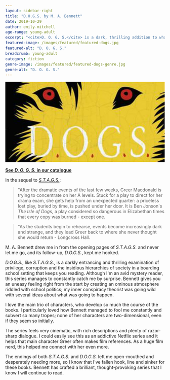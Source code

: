 ```yaml
---
layout: sidebar-right
title: "D.O.G.S. by M. A. Bennett"
date: 2019-10-29
author: emily-mitchell
age-range: young-adult
excerpt: "<cite>D. O. G. S.</cite> is a dark, thrilling addition to what is becoming a brilliant and addictive mystery series."
featured-image: /images/featured/featured-dogs.jpg
featured-alt: "D. O. G. S."
breadcrumb: young-adult
category: fiction
genre-image: /images/featured/featured-dogs-genre.jpg
genre-alt: "D. O. G. S."
---
```


![D. O. G. S.](/images/featured/featured-dogs.jpg)

**[See <cite>D. O. G. S.</cite> in our catalogue](https://suffolk.spydus.co.uk/cgi-bin/spydus.exe/ENQ/OPAC/BIBENQ?BRN=2596276)**

In the sequel to [<cite>S.T.A.G.S.</cite>](https://suffolk.spydus.co.uk/cgi-bin/spydus.exe/ENQ/OPAC/BIBENQ?BRN=2185698):

> "After the dramatic events of the last few weeks, Greer Macdonald is trying to concentrate on her A levels. Stuck for a play to direct for her drama exam, she gets help from an unexpected quarter: a priceless lost play, buried by time, is pushed under her door. It is Ben Jonson's <cite>The Isle of Dogs</cite>, a play considered so dangerous in Elizabethan times that every copy was burned - except one.

> "As the students begin to rehearse, events become increasingly dark and strange, and they lead Greer back to where she never thought she would return - Longcross Hall.

M. A. Bennett drew me in from the opening pages of <cite>S.T.A.G.S.</cite> and never let me go, and its follow-up, <cite>D.O.G.S.</cite>, kept me hooked.

<cite>D.O.G.S.</cite>, like <cite>S.T.A.G.S.</cite>, is a darkly entrancing and thrilling examination of privilege, corruption and the insidious hierarchies of society in a boarding school setting that keeps you reading. Although I'm an avid mystery reader, this series manages to constantly catch me by surprise. Bennett gives you an uneasy feeling right from the start by creating an ominous atmosphere riddled with school politics; my inner conspiracy theorist was going wild with several ideas about what was going to happen.

I love the main trio of characters, who develop so much the course of the books. I particularly loved how Bennett managed to fool me constantly and subvert so many tropes; none of her characters are two-dimensional, even if they seem so initially.

The series feels very cinematic, with rich descriptions and plenty of razor-sharp dialogue. I could easily see this as an addictive Netflix series and it helps that main character Greer often makes film references. As a huge film nerd, this helped me connect with her even more.

The endings of both <cite>S.T.A.G.S.</cite> and <cite>D.O.G.S.</cite> left me open-mouthed and desperately needing more, so I know that I've fallen hook, line and sinker for these books. Bennett has crafted a brilliant, thought-provoking series that I know I will continue to read.
